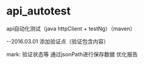 # api_autotest
api自动化测试（java httpClient + testNg）（maven）

--2016.03.01
添加验证点（验证包含内容）


mark: 
验证状态等
通过jsonPath进行保存数据
优化报告